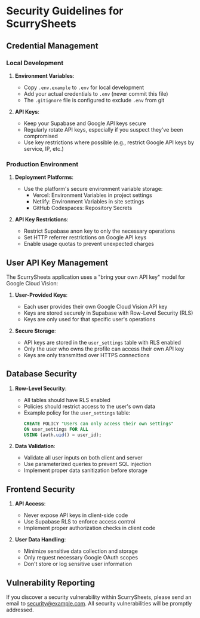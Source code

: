 # Security Guidelines for ScurrySheets

## Credential Management

### Local Development

1. **Environment Variables**:
   - Copy `.env.example` to `.env` for local development
   - Add your actual credentials to `.env` (never commit this file)
   - The `.gitignore` file is configured to exclude `.env` from git

2. **API Keys**:
   - Keep your Supabase and Google API keys secure
   - Regularly rotate API keys, especially if you suspect they've been compromised
   - Use key restrictions where possible (e.g., restrict Google API keys by service, IP, etc.)

### Production Environment

1. **Deployment Platforms**:
   - Use the platform's secure environment variable storage:
     - Vercel: Environment Variables in project settings
     - Netlify: Environment Variables in site settings
     - GitHub Codespaces: Repository Secrets

2. **API Key Restrictions**:
   - Restrict Supabase anon key to only the necessary operations
   - Set HTTP referrer restrictions on Google API keys
   - Enable usage quotas to prevent unexpected charges

## User API Key Management

The ScurrySheets application uses a "bring your own API key" model for Google Cloud Vision:

1. **User-Provided Keys**:
   - Each user provides their own Google Cloud Vision API key
   - Keys are stored securely in Supabase with Row-Level Security (RLS)
   - Keys are only used for that specific user's operations

2. **Secure Storage**:
   - API keys are stored in the `user_settings` table with RLS enabled
   - Only the user who owns the profile can access their own API key
   - Keys are only transmitted over HTTPS connections

## Database Security

1. **Row-Level Security**:
   - All tables should have RLS enabled
   - Policies should restrict access to the user's own data
   - Example policy for the `user_settings` table:
     ```sql
     CREATE POLICY "Users can only access their own settings"
     ON user_settings FOR ALL
     USING (auth.uid() = user_id);
     ```

2. **Data Validation**:
   - Validate all user inputs on both client and server
   - Use parameterized queries to prevent SQL injection
   - Implement proper data sanitization before storage

## Frontend Security

1. **API Access**:
   - Never expose API keys in client-side code
   - Use Supabase RLS to enforce access control
   - Implement proper authorization checks in client code

2. **User Data Handling**:
   - Minimize sensitive data collection and storage
   - Only request necessary Google OAuth scopes
   - Don't store or log sensitive user information

## Vulnerability Reporting

If you discover a security vulnerability within ScurrySheets, please send an email to [security@example.com](mailto:security@example.com). All security vulnerabilities will be promptly addressed.
